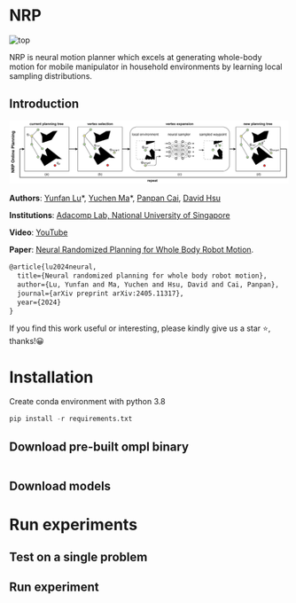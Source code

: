 # NRP

![top](./doc/wbmp.jpeg)

NRP is neural motion planner which excels at generating whole-body motion for mobile manipulator in household environments
by learning local sampling distributions.

## Introduction

![system_overview](./doc/system_overview.png)

**Authors**: [Yunfan Lu](https://lyfkyle.github.io/)\*, [Yuchen Ma](https://github.com/Ruilin-W)\*, [Panpan Cai](https://cindycia.github.io/), [David Hsu](https://www.comp.nus.edu.sg/~dyhsu/)

**Institutions**: [Adacomp Lab, National University of Singapore](https://adacomp.comp.nus.edu.sg/)

**Video**: [YouTube](https://www.youtube.com/watch?v=iwGLnul00bo)

**Paper**: [Neural Randomized Planning for Whole Body Robot Motion](https://arxiv.org/abs/2405.11317).

```
@article{lu2024neural,
  title={Neural randomized planning for whole body robot motion},
  author={Lu, Yunfan and Ma, Yuchen and Hsu, David and Cai, Panpan},
  journal={arXiv preprint arXiv:2405.11317},
  year={2024}
}
```

If you find this work useful or interesting, please kindly give us a star ⭐, thanks!😀

# Installation

Create conda environment with python 3.8

```python
pip install -r requirements.txt
```

## Download pre-built ompl binary

```

```

## Download models

# Run experiments

## Test on a single problem

## Run experiment
